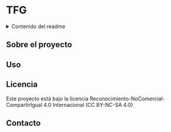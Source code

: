 # TFG

<details>
  <summary>Contenido del readme</summary>
  <ol>
    <li>
      <a>Sobre El Proyecto</a>
    </li>
    <li>
      <a>--</a>
    </li>
  </ol>
</details>

## Sobre el proyecto

## Uso

## Licencia
Este proyecto está bajo la licencia Reconocimiento-NoComercial-CompartirIgual 4.0 Internacional (CC BY-NC-SA 4.0)

## Contacto

 
